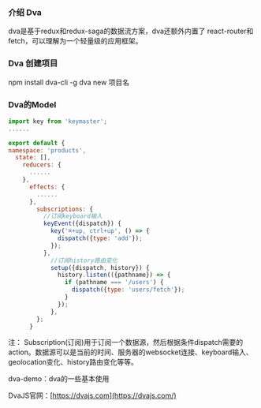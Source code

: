 ### 介绍 Dva

dva是基于redux和redux-saga的数据流方案，dva还额外内置了 react-router和fetch，可以理解为一个轻量级的应用框架。

### Dva 创建项目

npm install dva-cli -g
dva new 项目名

### Dva的Model

```javascript
import key from 'keymaster';
......

export default {
namespace: 'products',
  state: [],
    reducers: {
      ......
    },
      effects: {
        ......
      },
        subscriptions: {
          //订阅keyboard输入
          keyEvent({dispatch}) {
            key('⌘+up, ctrl+up', () => {
              dispatch({type: 'add'});
            });
          },
            //订阅history路由变化
            setup({dispatch, history}) {
              history.listen(({pathname}) => {
                if (pathname === '/users') {
                  dispatch({type: 'users/fetch'});
                }
              });
            },
        };
      }
```

注：
Subscription(订阅)用于订阅一个数据源，然后根据条件dispatch需要的action。数据源可以是当前的时间、服务器的websocket连接、keyboard输入、geolocation变化、history路由变化等等。

dva-demo：dva的一些基本使用

DvaJS官网：[https://dvajs.com](https://dvajs.com/)